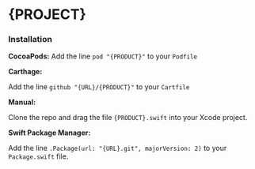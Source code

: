 # {PROJECT}

### Installation

**CocoaPods:**
Add the line `pod "{PRODUCT}"` to your `Podfile`

**Carthage:**

Add the line `github "{URL}/{PRODUCT}"` to your `Cartfile`

**Manual:**

Clone the repo and drag the file `{PRODUCT}.swift` into your Xcode project.

**Swift Package Manager:**

Add the line `.Package(url: "{URL}.git", majorVersion: 2)` to your `Package.swift` file.
